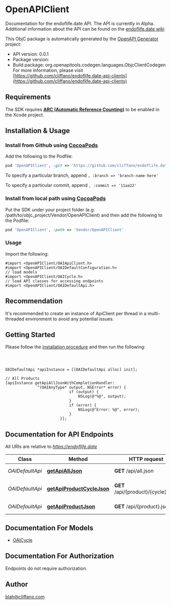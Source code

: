 # OpenAPIClient

Documentation for the endoflife.date API. The API is currently in Alpha. Additional information about the API can be found on the [endoflife.date wiki](https://github.com/endoflife-date/endoflife.date/wiki)

This ObjC package is automatically generated by the [OpenAPI Generator](https://openapi-generator.tech) project:

- API version: 0.0.1
- Package version: 
- Build package: org.openapitools.codegen.languages.ObjcClientCodegen
For more information, please visit [https://github.com/cliffano/endoflife.date-api-clients](https://github.com/cliffano/endoflife.date-api-clients)

## Requirements

The SDK requires [**ARC (Automatic Reference Counting)**](http://stackoverflow.com/questions/7778356/how-to-enable-disable-automatic-reference-counting) to be enabled in the Xcode project.

## Installation & Usage
### Install from Github using [CocoaPods](https://cocoapods.org/)

Add the following to the Podfile:

```ruby
pod 'OpenAPIClient', :git => 'https://github.com/cliffano/endoflife.date-api-clients.git'
```

To specify a particular branch, append `, :branch => 'branch-name-here'`

To specify a particular commit, append `, :commit => '11aa22'`

### Install from local path using [CocoaPods](https://cocoapods.org/)

Put the SDK under your project folder (e.g. /path/to/objc_project/Vendor/OpenAPIClient) and then add the following to the Podfile:

```ruby
pod 'OpenAPIClient', :path => 'Vendor/OpenAPIClient'
```

### Usage

Import the following:

```objc
#import <OpenAPIClient/OAIApiClient.h>
#import <OpenAPIClient/OAIDefaultConfiguration.h>
// load models
#import <OpenAPIClient/OAICycle.h>
// load API classes for accessing endpoints
#import <OpenAPIClient/OAIDefaultApi.h>

```

## Recommendation

It's recommended to create an instance of ApiClient per thread in a multi-threaded environment to avoid any potential issues.

## Getting Started

Please follow the [installation procedure](#installation--usage) and then run the following:

```objc



OAIDefaultApi *apiInstance = [[OAIDefaultApi alloc] init];

// All Products
[apiInstance getApiAllJsonWithCompletionHandler: 
              ^(OAIAnyType* output, NSError* error) {
                            if (output) {
                                NSLog(@"%@", output);
                            }
                            if (error) {
                                NSLog(@"Error: %@", error);
                            }
                        }];

```

## Documentation for API Endpoints

All URIs are relative to *https://endoflife.date*

Class | Method | HTTP request | Description
------------ | ------------- | ------------- | -------------
*OAIDefaultApi* | [**getApiAllJson**](docs/OAIDefaultApi.md#getapialljson) | **GET** /api/all.json | All Products
*OAIDefaultApi* | [**getApiProductCycleJson**](docs/OAIDefaultApi.md#getapiproductcyclejson) | **GET** /api/{product}/{cycle}.json | Single cycle details
*OAIDefaultApi* | [**getApiProductJson**](docs/OAIDefaultApi.md#getapiproductjson) | **GET** /api/{product}.json | Get All Details


## Documentation For Models

 - [OAICycle](docs/OAICycle.md)


## Documentation For Authorization

Endpoints do not require authorization.


## Author

blah@cliffano.com

